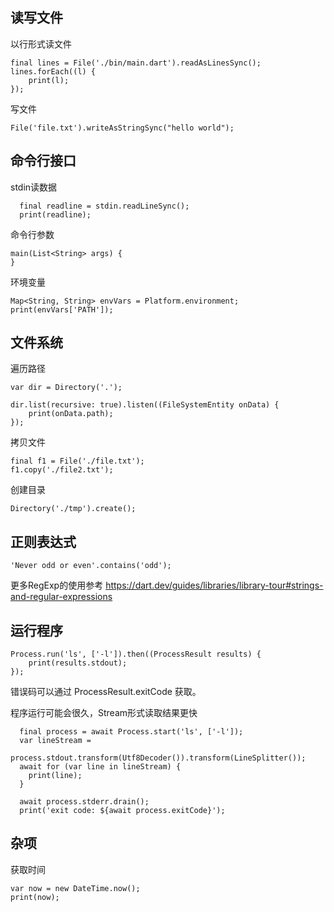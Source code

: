 ## 读写文件

以行形式读文件
```
final lines = File('./bin/main.dart').readAsLinesSync();
lines.forEach((l) {
    print(l);
});
```

写文件
```
File('file.txt').writeAsStringSync("hello world");
```

## 命令行接口
stdin读数据

```
  final readline = stdin.readLineSync();
  print(readline);
```

命令行参数

```
main(List<String> args) {
}
```

环境变量

```
Map<String, String> envVars = Platform.environment;
print(envVars['PATH']);
```

## 文件系统

遍历路径
```
var dir = Directory('.');

dir.list(recursive: true).listen((FileSystemEntity onData) {
    print(onData.path);
});
```


拷贝文件
```
final f1 = File('./file.txt');
f1.copy('./file2.txt');
```

创建目录
```
Directory('./tmp').create();
```

## 正则表达式

```
'Never odd or even'.contains('odd');
```

更多RegExp的使用参考 
https://dart.dev/guides/libraries/library-tour#strings-and-regular-expressions


## 运行程序

```
Process.run('ls', ['-l']).then((ProcessResult results) {
    print(results.stdout);
});  
```

错误码可以通过 ProcessResult.exitCode 获取。

程序运行可能会很久，Stream形式读取结果更快
```
  final process = await Process.start('ls', ['-l']);
  var lineStream =
      process.stdout.transform(Utf8Decoder()).transform(LineSplitter());
  await for (var line in lineStream) {
    print(line);
  }

  await process.stderr.drain();
  print('exit code: ${await process.exitCode}');
```


## 杂项

获取时间

```
var now = new DateTime.now();
print(now);
```
